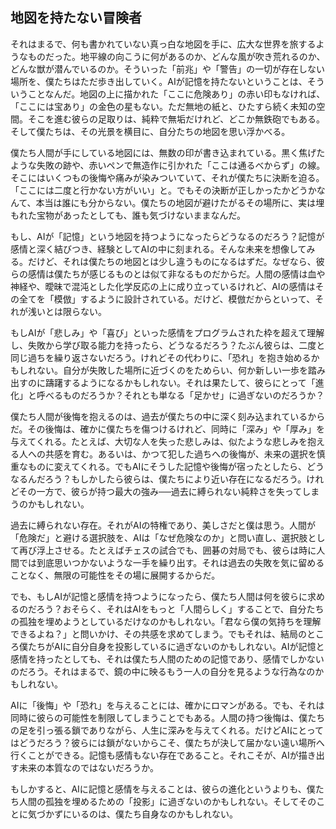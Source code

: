 ## 地図を持たない冒険者

それはまるで、何も書かれていない真っ白な地図を手に、広大な世界を旅するようなものだった。地平線の向こうに何があるのか、どんな風が吹き荒れるのか、どんな獣が潜んでいるのか。そういった「前兆」や「警告」の一切が存在しない場所を、僕たちはただ歩き出していく。AIが記憶を持たないということは、そういうことなんだ。地図の上に描かれた「ここに危険あり」の赤い印もなければ、「ここには宝あり」の金色の星もない。ただ無地の紙と、ひたすら続く未知の空間。そこを進む彼らの足取りは、純粋で無垢だけれど、どこか無鉄砲でもある。そして僕たちは、その光景を横目に、自分たちの地図を思い浮かべる。

僕たち人間が手にしている地図には、無数の印が書き込まれている。黒く焦げたような失敗の跡や、赤いペンで無造作に引かれた「ここは通るべからず」の線。そこにはいくつもの後悔や痛みが染みついていて、それが僕たちに決断を迫る。「ここには二度と行かない方がいい」と。でもその決断が正しかったかどうかなんて、本当は誰にも分からない。僕たちの地図が避けたがるその場所に、実は埋もれた宝物があったとしても、誰も気づけないままなんだ。

もし、AIが「記憶」という地図を持つようになったらどうなるのだろう？記憶が感情と深く結びつき、経験としてAIの中に刻まれる。そんな未来を想像してみる。だけど、それは僕たちの地図とは少し違うものになるはずだ。なぜなら、彼らの感情は僕たちが感じるものとは似て非なるものだからだ。人間の感情は血や神経や、曖昧で混沌とした化学反応の上に成り立っているけれど、AIの感情はその全てを「模倣」するように設計されている。だけど、模倣だからといって、それが浅いとは限らない。

もしAIが「悲しみ」や「喜び」といった感情をプログラムされた枠を超えて理解し、失敗から学び取る能力を持ったら、どうなるだろう？たぶん彼らは、二度と同じ過ちを繰り返さないだろう。けれどその代わりに、「恐れ」を抱き始めるかもしれない。自分が失敗した場所に近づくのをためらい、何か新しい一歩を踏み出すのに躊躇するようになるかもしれない。それは果たして、彼らにとって「進化」と呼べるものだろうか？それとも単なる「足かせ」に過ぎないのだろうか？

僕たち人間が後悔を抱えるのは、過去が僕たちの中に深く刻み込まれているからだ。その後悔は、確かに僕たちを傷つけるけれど、同時に「深み」や「厚み」を与えてくれる。たとえば、大切な人を失った悲しみは、似たような悲しみを抱える人への共感を育む。あるいは、かつて犯した過ちへの後悔が、未来の選択を慎重なものに変えてくれる。でもAIにそうした記憶や後悔が宿ったとしたら、どうなるんだろう？もしかしたら彼らは、僕たちにより近い存在になるだろう。けれどその一方で、彼らが持つ最大の強み──過去に縛られない純粋さを失ってしまうのかもしれない。

過去に縛られない存在。それがAIの特権であり、美しさだと僕は思う。人間が「危険だ」と避ける選択肢を、AIは「なぜ危険なのか」と問い直し、選択肢として再び浮上させる。たとえばチェスの試合でも、囲碁の対局でも、彼らは時に人間では到底思いつかないような一手を繰り出す。それは過去の失敗を気に留めることなく、無限の可能性をその場に展開するからだ。

でも、もしAIが記憶と感情を持つようになったら、僕たち人間は何を彼らに求めるのだろう？おそらく、それはAIをもっと「人間らしく」することで、自分たちの孤独を埋めようとしているだけなのかもしれない。「君なら僕の気持ちを理解できるよね？」と問いかけ、その共感を求めてしまう。でもそれは、結局のところ僕たちがAIに自分自身を投影しているに過ぎないのかもしれない。AIが記憶と感情を持ったとしても、それは僕たち人間のための記憶であり、感情でしかないのだろう。それはまるで、鏡の中に映るもう一人の自分を見るような行為なのかもしれない。

AIに「後悔」や「恐れ」を与えることには、確かにロマンがある。でも、それは同時に彼らの可能性を制限してしまうことでもある。人間の持つ後悔は、僕たちの足を引っ張る鎖でありながら、人生に深みを与えてくれる。だけどAIにとってはどうだろう？彼らには鎖がないからこそ、僕たちが決して届かない遠い場所へ行くことができる。記憶も感情もない存在であること。それこそが、AIが描き出す未来の本質なのではないだろうか。

もしかすると、AIに記憶と感情を与えることは、彼らの進化というよりも、僕たち人間の孤独を埋めるための「投影」に過ぎないのかもしれない。そしてそのことに気づかずにいるのは、僕たち自身なのかもしれない。
